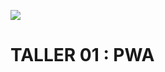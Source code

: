 ![](https://raw.github.com/jssosa10/miso4208/master/src/common/images/logo-uniandes.png)

# TALLER 01 : PWA
